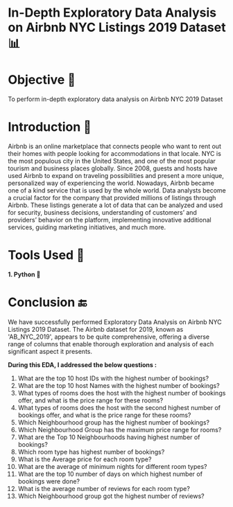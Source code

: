 # In-Depth Exploratory Data Analysis on Airbnb NYC Listings 2019 Dataset 📊

# Objective 🎯
To perform in-depth exploratory data analysis on Airbnb NYC 2019 Dataset

# Introduction 🚀
Airbnb is an online marketplace that connects people who want to rent out their homes with people looking for accommodations in that locale. NYC is the most populous city in the United States, and one of the most popular tourism and business places globally. Since 2008, guests and hosts have used Airbnb to expand on traveling possibilities and present a more unique, personalized way of experiencing the world. Nowadays, Airbnb became one of a kind service that is used by the whole world. Data analysts become a crucial factor for the company that provided millions of listings through Airbnb. These listings generate a lot of data that can be analyzed and used for security, business decisions, understanding of customers’ and providers’ behavior on the platform, implementing innovative additional services, guiding marketing initiatives, and much more.

# Tools Used 🔨
<b>1. Python 🐍</b> 

# Conclusion 🔚
We have successfully performed Exploratory Data Analysis on Airbnb NYC Listings 2019 Dataset. The Airbnb dataset for 2019, known as 'AB_NYC_2019', appears to be quite comprehensive, offering a diverse range of columns that enable thorough exploration and analysis of each significant aspect it presents.

<b> During this EDA, I addressed the below questions : </b> 
1. What are the top 10 host IDs with the highest number of bookings?
2.  What are the top 10 host Names with the highest number of bookings?
3.  What types of rooms does the host with the highest number of bookings offer, and what is the price range for these rooms?
4.  What types of rooms does the host with the second highest number of bookings offer, and what is the price range for these rooms?
5.  Which Neighbourhood group has the highest number of bookings?
6.  Which Neighbourhood Group has the maximum price range for rooms?
7.  What are the Top 10 Neighbourhoods having highest number of bookings?
8.  Which room type has highest number of bookings?
9.  What is the Average price for each room type?
10.  What are the average of minimum nights for different room types?
11.  What are the top 10 number of days on which highest number of bookings were done?
12.  What is the average number of reviews for each room type?
13.  Which Neighbourhood group got the highest number of reviews?
